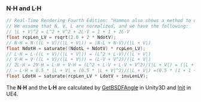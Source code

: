 ### **N·H** and **L·H**

```c++
// Real-Time Rendering Fourth Edition: "Hammon also shows a method to optimize the BRDF implementation by calculating **n·h** and **l·h** without calculating the vector **h** itself."  
// We assume that N, V, L are normalized, and we have the following:  
// |L + V|^2 = L^2 + V^2 + 2L·V = 1 + 1 + 2L·V
float rcpLen_LV = rsqrt(2.0 + 2 * NdotV);  
// N·H = N·((L + V)/(|L + V|)) = (N·L + N·V)/(|L + V|)
float NdotH = saturate((NdotL + NdotV) * rcpLen_LV);  
// L·H = L·((L + V)/(|L + V|)) = (L^2 + L·V)/(|L + V|)
// V·H = V·((L + V)/(|L + V|)) = (L·V + V^2)/(|L + V|)
// 2L·H = 2V·H = L·H + V·H = (L^2 + L·V + L·V + V^2)/(|L + V|) = (|L + V|^2)/(|L + V|) = |L + V| = 1 + 1 + 2L·V
// ⇒ L·H = 0.5 * |L + V| = (0.5 * |L + V|^2)/(|L + V|) =(0.5 * (1 + 1 + 2L·V))/(|L + V|) = 1/(|L + V|) + (L·V)/(|L + V|)
float LdotH = saturate(rcpLen_LV * LdotV + invLenLV);
```

The **N·H** and the **L·H** are calculated by [GetBSDFAngle](https://github.com/Unity-Technologies/Graphics/blob/v10.8.0/com.unity.render-pipelines.core/ShaderLibrary/CommonLighting.hlsl#L361) in Unity3D and [Init](https://github.com/EpicGames/UnrealEngine/blob/4.27/Engine/Shaders/Private/BRDF.ush#L31) in UE4.  
